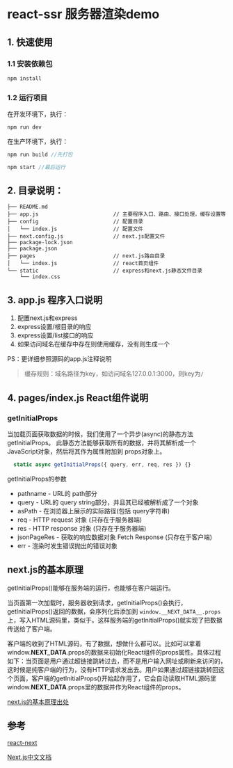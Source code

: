# react-ssr 服务器渲染demo

## 1. 快速使用

### 1.1 安装依赖包

``` js
npm install
```

### 1.2 运行项目

在开发环境下，执行：

``` js
npm run dev
```

在生产环境下，执行：

``` js
npm run build //先打包

npm start //最后运行
```

## 2. 目录说明：

``` text
├── README.md
├── app.js                        // 主要程序入口、路由、接口处理，缓存设置等
├── config                        // 配置目录
│   └── index.js                  // 配置文件
├── next.config.js                // next.js配置文件
├── package-lock.json
├── package.json
├── pages                         // next.js路由目录
│   └── index.js                  // react首页组件
└── static                        // express和next.js静态文件目录
    └── index.css

```

## 3. app.js 程序入口说明

1. 配置next.js和express
2. express设置/根目录的响应
3. express设置/list接口的响应
4. 如果访问域名在缓存中存在则使用缓存，没有则生成一个

PS：更详细参照源码的app.js注释说明

> 缓存规则：域名路径为key，如访问域名127.0.0.1:3000，则key为`/`

## 4. pages/index.js React组件说明

### getInitialProps

当加载页面获取数据的时候，我们使用了一个异步(async)的静态方法 getInitialProps。
此静态方法能够获取所有的数据，并将其解析成一个 JavaScript对象，然后将其作为属性附加到 props对象上。

```js
  static async getInitialProps({ query, err, req, res }) {}
```

getInitialProps的参数

- pathname - URL的 path部分
- query - URL的 query string部分，并且其已经被解析成了一个对象
- asPath - 在浏览器上展示的实际路径(包括 query字符串)
- req - HTTP request 对象 (只存在于服务器端)
- res - HTTP response 对象 (只存在于服务器端)
- jsonPageRes - 获取的响应数据对象 Fetch Response (只存在于客户端)
- err - 渲染时发生错误抛出的错误对象

## next.js的基本原理

getInitialProps()能够在服务端的运行，也能够在客户端运行。

当页面第一次加载时，服务器收到请求，getInitialProps()会执行，getInitialProps()返回的数据，会序列化后添加到 `window.__NEXT_DATA__.props`上，写入HTML源码里，类似于<script>window.__NEXT_DATA__={props:{xxx}}</script>。这样服务端的getInitialProps()就实现了把数据传送给了客户端。

客户端的收到了HTML源码，有了数据，想做什么都可以。比如可以拿着window.__NEXT_DATA__.props的数据来初始化React组件的props属性。具体过程如下：当页面是用户通过超链接跳转过去，而不是用户输入网址或刷新来访问的，这时候是纯客户端的行为，没有HTTP请求发出去。用户如果通过超链接跳转回这个页面，客户端的getInitialProps()开始起作用了，它会自动读取HTML源码里 window.__NEXT_DATA__.props里的数据并作为React组件的props。

[next.js的基本原理出处](https://www.zhihu.com/question/54877807/answer/269123325)

## 参考

[react-next](https://github.com/hyy1115/react-next)

[Next.js中文文档](https://github.com/accforgit/DayLearnNote/blob/master/translation/Next.js-README.md)